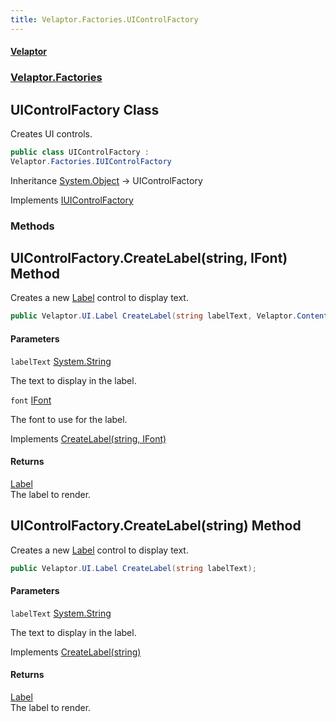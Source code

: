 ```yaml
---
title: Velaptor.Factories.UIControlFactory
---
```


#### [Velaptor](Namespaces.md 'Velaptor Namespaces')
### [Velaptor.Factories](Velaptor.Factories.md 'Velaptor.Factories')

## UIControlFactory Class

Creates UI controls.

```csharp
public class UIControlFactory :
Velaptor.Factories.IUIControlFactory
```

Inheritance [System.Object](https://docs.microsoft.com/en-us/dotnet/api/System.Object 'System.Object') → UIControlFactory

Implements [IUIControlFactory](Velaptor.Factories.IUIControlFactory.md 'Velaptor.Factories.IUIControlFactory')
### Methods

<a name='Velaptor.Factories.UIControlFactory.CreateLabel(string,Velaptor.Content.Fonts.IFont)'></a>

## UIControlFactory.CreateLabel(string, IFont) Method

Creates a new [Label](Velaptor.UI.Label.md 'Velaptor.UI.Label') control to display text.

```csharp
public Velaptor.UI.Label CreateLabel(string labelText, Velaptor.Content.Fonts.IFont font);
```
#### Parameters

<a name='Velaptor.Factories.UIControlFactory.CreateLabel(string,Velaptor.Content.Fonts.IFont).labelText'></a>

`labelText` [System.String](https://docs.microsoft.com/en-us/dotnet/api/System.String 'System.String')

The text to display in the label.

<a name='Velaptor.Factories.UIControlFactory.CreateLabel(string,Velaptor.Content.Fonts.IFont).font'></a>

`font` [IFont](Velaptor.Content.Fonts.IFont.md 'Velaptor.Content.Fonts.IFont')

The font to use for the label.

Implements [CreateLabel(string, IFont)](Velaptor.Factories.IUIControlFactory.md#Velaptor.Factories.IUIControlFactory.CreateLabel(string,Velaptor.Content.Fonts.IFont) 'Velaptor.Factories.IUIControlFactory.CreateLabel(string, Velaptor.Content.Fonts.IFont)')

#### Returns
[Label](Velaptor.UI.Label.md 'Velaptor.UI.Label')  
The label to render.

<a name='Velaptor.Factories.UIControlFactory.CreateLabel(string)'></a>

## UIControlFactory.CreateLabel(string) Method

Creates a new [Label](Velaptor.UI.Label.md 'Velaptor.UI.Label') control to display text.

```csharp
public Velaptor.UI.Label CreateLabel(string labelText);
```
#### Parameters

<a name='Velaptor.Factories.UIControlFactory.CreateLabel(string).labelText'></a>

`labelText` [System.String](https://docs.microsoft.com/en-us/dotnet/api/System.String 'System.String')

The text to display in the label.

Implements [CreateLabel(string)](Velaptor.Factories.IUIControlFactory.md#Velaptor.Factories.IUIControlFactory.CreateLabel(string) 'Velaptor.Factories.IUIControlFactory.CreateLabel(string)')

#### Returns
[Label](Velaptor.UI.Label.md 'Velaptor.UI.Label')  
The label to render.